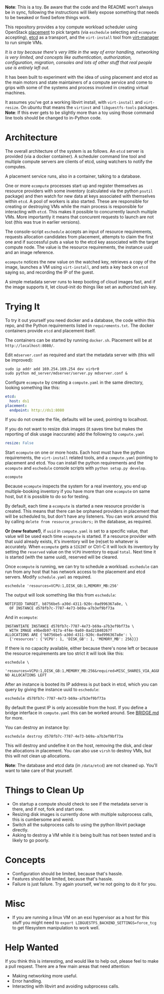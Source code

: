 
**Note**: This is a toy. Be aware that the code and the README won't
always be in sync, following the instructions will likely expose
something that needs to be tweaked or fixed before things work.

This repository provides a toy compute workload scheduler using
OpenStack
[placement](https://developer.openstack.org/api-ref/placement/) to
pick targets (via `eschedule` selecting and `ecompute`
accepting), [etcd](https://coreos.com/etcd/) as a transport, and the
`virt-install` tool from [virt-manager](https://virt-manager.org/)
to run simple VMs.

_It is a toy because there's very little in the way of error
handling, networking is very limited, and concepts like
authentication, authorization, configuration, migration, consoles
and lots of other stuff that real people use is entirely left out._

It has been built to experiment with the idea of using placement and
etcd as the main motors and state maintainers of a compute service
and come to grips with some of the systems and process involved in
creating virtual machines.

It assumes you've got a working libvirt install, with `virt-install` and
`virt-resize`. On ubuntu that means the `virtinst` and `libguestfs-tools`
packages. **Note**: If this ever gets to be slightly more than a toy using
those command line tools should be changed to in-Python code.

# Architecture

The overall architecture of the system is as follows. An `etcd`
server is provided (via a docker container). A scheduler command
line tool and multiple compute servers are clients of etcd, using
watchers to notify the computes.

A placement service runs, also in a container, talking to a
database.

One or more `ecompute` processes start up and register themselves
as resource providers with some inventory (calculated via the python
`psutil` package) and then watch for new data at keys associated
with themselves within `etcd`. A pool of workers is also started.
These are responsible for creating or destroying VMs while the main
process is responsible for interacting with `etcd`. This makes it
possible to concurrently launch multiple VMs. More importantly it
means that concurent requests to launch are not lost (this was
true in earlier versions).

The console-script `eschedule` accepts an input of resource
requirements, requests allocation candidates from placement,
attempts to claim the first one and if successful puts a value to
the etcd key associated with the target compute node. The value is
the resource requirements, the instance uuid and an image reference.

`ecompute` notices the new value on the watched key, retrieves a
copy of the image, launches a VM using `virt-install`, and sets a
key back on `etcd` saying so, and recording the IP of the guest.

A simple metadata server runs to keep booting of cloud images fast,
and if the image supports it, let cloud-init do things like set an
authorized ssh key.

# Trying It

To try it out yourself you need docker and a database, the code
within this repo, and the Python requirements listed in
`requirements.txt`. The docker containers provide `etcd` and placement
itself.

The containers can be started by running `docker.sh`. Placement will
be at `http://localhost:8080/`.

Edit `mdserver.conf` as required and start the metadata server with
(this will be improved):

```
sudo ip addr add 169.254.169.254 dev virbr0
sudo python md_server/mdserver/server.py mdserver.conf &
```

Configure `ecompute` by creating a `compute.yaml` in the same
directory, looking something like this:

```yaml
etcd:
  host: ds1
placement:
  endpoint: http://ds1:8080
```

If you do not create the file, defaults will be used, pointing to
localhost.

If you do not want to resize disk images (it saves time but makes
the reporting of disk usage inaccurate) add the following to
`compute.yaml`

```yaml
resize: False
```

Start `ecompute` on one or more hosts. Each host must have
the python requirements, the `virt-install` related tools, and
a `compute.yaml` pointing to placement and etcd. You can install
the python requirements and the `ecompute` and `eschedule` console
scripts with `python setup.py develop`.

```
ecompute
```

Because `ecompute` inspects the system for a real inventory, you
end up multiple-booking inventory if you have more than one
`ecompute` on same host, but it is possible to do so for testing.

By default, each time a `ecompute` is started a new resource
provider is created. This means that there can be orphaned providers
in placement that will be scheduled to, but don't have any
listeners. You can work around this by calling
`delete from resource_providers;` in the database, as required.

**Or (new feature!)**, if `uuid` in `compute.yaml` is set to a specific
value, that value will be used each time `ecompute` is started. If
a resource provider with that uuid already exists, it's inventory
will be (re)set to whatever is accurately. When `ecompute` gets a
`SIGINT` or Ctrl-C it will lock its inventory by setting the
`reserved` value on the `VCPU` inventory to equal `total`. Next time
it is started (with the same uuid), reserved will be cleared.

Once `ecompute` is running, we can try to schedule a workload.
`eschedule` can run from any host that has network access to the
placement and etcd servers. Modify `schedule.yaml` as required.

```
eschedule 'resources=VCPU:1,DISK_GB:1,MEMORY_MB:256'
```

The output will look something like this from `eschedule`:

```
NOTIFIED TARGET, b8756be5-a30d-4311-920c-0ad996367a8e, \
  OF INSTANCE d578fb7c-7787-4e73-b69a-a7b3ef9bf73a
```

And in `ecompute`:

```
INSTANTIATE INSTANCE d578fb7c-7787-4e73-b69a-a7b3ef9bf73a \
  WITH IMAGE e9bedb97-917a-4f4e-9a69-8ad21840267f
ALLOCATIONS ARE {'b8756be5-a30d-4311-920c-0ad996367a8e': \
  {'resources': {'VCPU': 1, 'DISK_GB': 1, 'MEMORY_MB': 256}}}
```

If there is no capacity available, either because there's none left
or because the resource requirements are too strict it will look
like this:

```
eschedule \
  'resources=VCPU:1,DISK_GB:1,MEMORY_MB:256&required=MISC_SHARES_VIA_AGGREGATE'
NO ALLOCATIONS LEFT
```

After an instance is booted its IP address is put back in etcd, which you can
query by giving the instance uuid to `eschedule`:

```
eschedule d578fb7c-7787-4e73-b69a-a7b3ef9bf73a
```

By default the guest IP is only accessible from the host. If you define
a bridge interface in `compute.yaml` this can be worked around. See
[BRIDGE.md](BRIDGE.md) for more.

You can destroy an instance by:

```
eschedule destroy d578fb7c-7787-4e73-b69a-a7b3ef9bf73a
```

This will destroy and undefine it on the host, removing the disk,
and clear the allocations in placement. You can also use `virsh` to
destroy VMs, but this will not clean up allocations.

**Note**: The database and etcd data (in `/data/etcd`) are not
cleaned up. You'll want to take care of that yourself.

# Things to Clean Up

* On startup a compute should check to see if the metadata server is
  there, and if not, fork and start one.
* Resizing disk images is currently done with multiple subprocess calls,
  this is cumbersome and weird.
* Switch all the subprocess calls to using the python libvirt
  package directly.
* Asking to destroy a VM while it is being built has not been
  tested and is likely to go poorly.

# Concepts

* Configuration should be limited, because that's hassle.
* Features should be limited, because that's hassle.
* Failure is just failure. Try again yourself, we're not going to do
  it for you.

# Misc

* If you are running a linux VM on an esxi hypervisor as a host for
  this stuff you might need to
  `export LIBGUESTFS_BACKEND_SETTINGS=force_tcg` to get filesystem
  manipulation to work well.

# Help Wanted

If you think this is interesting, and would like to help out, please
feel to make a pull request. There are a few main areas that need
attention:

* Making networking more useful.
* Error handling.
* Interacting with libvirt and avoiding subprocess calls.
